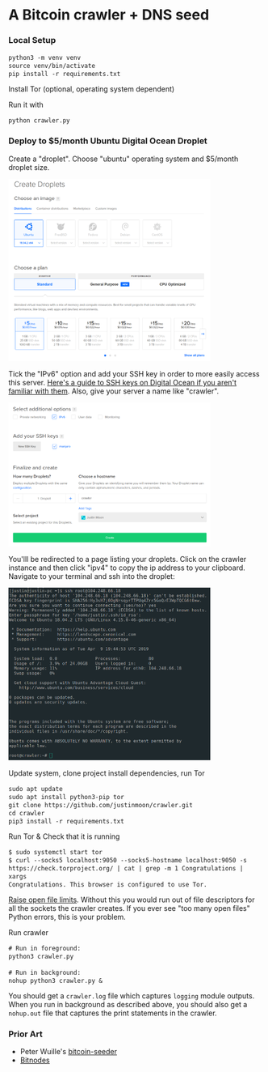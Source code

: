 # A Bitcoin crawler + DNS seed

### Local Setup

```shell
python3 -m venv venv
source venv/bin/activate
pip install -r requirements.txt
```

Install Tor (optional, operating system dependent)

Run it with

```
python crawler.py
```

### Deploy to $5/month Ubuntu Digital Ocean Droplet

Create a "droplet". Choose "ubuntu" operating system and $5/month droplet size.

<img src="images/choose-droplet.png" width="400">

Tick the "IPv6" option and add your SSH key in order to more easily access this server. [Here's a guide to SSH keys on Digital Ocean if you aren't familiar with them](https://www.digitalocean.com/docs/droplets/how-to/add-ssh-keys/). Also, give your server a name like "crawler".

<img src="images/create-droplet.png" width="400">

You'lll be redirected to a page listing your droplets. Click on the crawler instance and then click "ipv4" to copy the ip address to your clipboard. Navigate to your terminal and ssh into the droplet:

<img src="images/ssh.png" width="400">

Update system, clone project install dependencies, run Tor

```
sudo apt update
sudo apt install python3-pip tor
git clone https://github.com/justinmoon/crawler.git
cd crawler
pip3 install -r requirements.txt
```

Run Tor & Check that it is running
```
$ sudo systemctl start tor
$ curl --socks5 localhost:9050 --socks5-hostname localhost:9050 -s https://check.torproject.org/ | cat | grep -m 1 Congratulations | xargs
Congratulations. This browser is configured to use Tor.
```

[Raise open file limits](https://medium.com/@muhammadtriwibowo/set-permanently-ulimit-n-open-files-in-ubuntu-4d61064429a). Without this you would run out of file descriptors for all the sockets the crawler creates. If you ever see "too many open files" Python errors, this is your problem.


Run crawler

```
# Run in foreground:
python3 crawler.py

# Run in background:
nohup python3 crawler.py &
```

You should get a `crawler.log` file which captures `logging` module outputs. When you run in background as described above, you should also get a `nohup.out` file that captures the print statements in the crawler.


### Prior Art

- Peter Wuille's [bitcoin-seeder](https://github.com/sipa/bitcoin-seeder)
- [Bitnodes](https://github.com/ayeowch/bitnodes)

